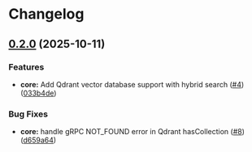 # Changelog

## [0.2.0](https://github.com/chatbot-pf/context-please/compare/core-v0.1.0...core-v0.2.0) (2025-10-11)


### Features

* **core:** Add Qdrant vector database support with hybrid search ([#4](https://github.com/chatbot-pf/context-please/issues/4)) ([033b4de](https://github.com/chatbot-pf/context-please/commit/033b4dec810f8663e61667e818005bb3b202192d))


### Bug Fixes

* **core:** handle gRPC NOT_FOUND error in Qdrant hasCollection ([#8](https://github.com/chatbot-pf/context-please/issues/8)) ([d659a64](https://github.com/chatbot-pf/context-please/commit/d659a64a326471fe3009d71bf0d61af5461769bc))
